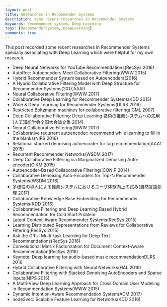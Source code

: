 ```yaml
---
layout: post
title: Researches in Recommender Systems 
description: some recent researches in Recommender Systems
keywords: recommender system, Deep Learning
tags: [RecommenderSystem, DeepLearning]
comments: true
---
```


This post recorded some recent researches in Recommender Systems specially associating with Deep Learning which were helpful for my own research.

- Deep Neural Networks for YouTube Recommendations(RecSys 2016)
- AutoRec: Autoencoders Meet Collaborative Filtering(WWW 2015)
- Hybrid Recommender System based on Autoencoders(2016)
- A Hybrid Collaborative Filtering Model with Deep Structure for Recommender Systems(2017,AAAI)
- Neural Collaborative Filtering(WWW 2017)
- Collaborative Deep Learning for Recommender Systems(KDD 2015)
- Wide & Deep Learning for Recommender Systems(DLRS 2016)
- Restricted Boltzmann machines for collaborative filtering(ICML 2007)
- Deep Collaborative Filtering: Deep Learning 技術の推薦システムへの応用(人工知能学会全国大会論文集 2014)
- Neural Collaborative Filtering(WWW 2017)
- Collaborative recurrent autoencoder: recommend while learning to fill in the blanks(NIPS 2016)
- Relational stacked denoising autoencoder for tag recommendation(AAA1 2015)
- Recurrent Recommender Networks(WSDM 2017)
- Deep Collaborative Filtering via Marginalized Denoising Auto-encoder(CIKM 2015)
- Autoencoder-Based Collaborative Filtering(ICONIP 2014)
- Collaborative Denoising Auto-Encoders for Top-N Recommender Systems(WSDM 2016)
- 多様性の導入による推薦システムにおけるユーザ体験向上の試み(自然言語処理 2017)
- Collaborative Knowledge Base Embedding for Recommender Systems(KDD 2016)
- Collaborative Filtering and Deep Learning Based Hybrid Recommendation for Cold Start Problem
- Latent Context-Aware Recommender Systems(RecSys 2015)
- Learning Distributed Representations from Reviews for Collaborative Filtering(RecSys 2015)
- Ask the GRU: Multi-task Learning for Deep Text Recommendations(RecSys 2016)
- Convolutional Matrix Factorization for Document Context-Aware Recommendation(RecSys 2016)
- Keynote: Deep learning for audio-based music recommendationDLRS 2016
- Hybrid Collaborative Filtering with Neural Networks(HAL 2016)
- Collaborative Filtering with Stacked Denoising AutoEncoders and Sparse Inputs(NIPS 2015)
- A Multi-View Deep Learning Approach for Cross Domain User Modeling in Recommendation Systems(WWW 2015)
- Dynamic Intention-Aware Recommendation System(ACM 2017)
- node2vec: Scalable Feature Learning for Networks(KDD 2016)
